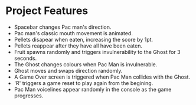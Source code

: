 # Project Features
- Spacebar changes Pac man's direction.
- Pac man's classic mouth movement is animated.
- Pellets disapear when eaten, increasing the score by 1pt.
- Pellets reappear after they have all have been eaten.
- Fruit spawns randomly and triggers invulnerability to the Ghost for 3 seconds.
- The Ghost changes colours when Pac Man is invulnerable.
- Ghost moves and swaps direction randomly.
- A Game Over screen is triggered when Pac Man collides with the Ghost.
- 'R' triggers a game reset to play again from the begining.
- Pac Man voicelines appear randomly in the console as the game progresses.
